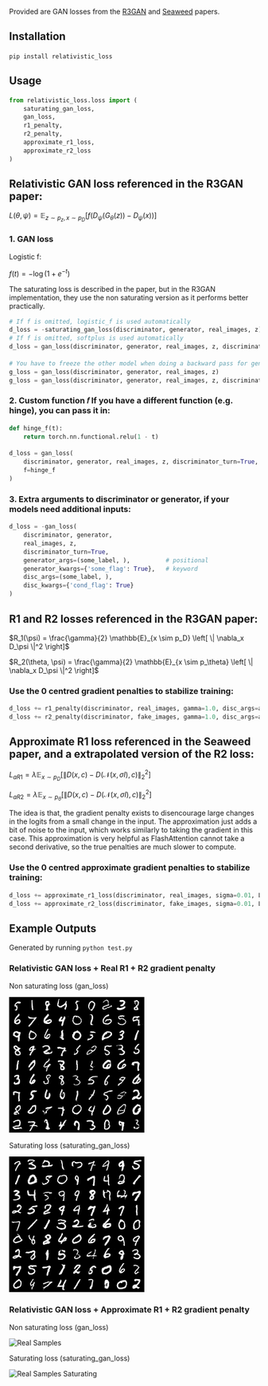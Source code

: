 Provided are GAN losses from the [R3GAN](https://arxiv.org/abs/2501.05441) and [Seaweed](https://arxiv.org/abs/2501.08316) papers.

## Installation
`pip install relativistic_loss`

## Usage
```python
from relativistic_loss.loss import (
    saturating_gan_loss,
    gan_loss,
    r1_penalty,
    r2_penalty,
    approximate_r1_loss,
    approximate_r2_loss
)
```


## Relativistic GAN loss referenced in the R3GAN paper:

$`{L}(\theta, \psi) = \mathbb{E}_{z \sim p_z, \, x \sim p_D} \left[ f \left( D_\psi(G_\theta(z)) - D_\psi(x) \right) \right]`$


### 1. GAN loss

Logistic f: 

$`f(t) = -\log(1 + e^{-t})`$

The saturating loss is described in the paper, but in the R3GAN implementation, they use the non saturating version as it performs better practically.

```python
# If f is omitted, logistic_f is used automatically
d_loss = -saturating_gan_loss(discriminator, generator, real_images, z)
# If f is omitted, softplus is used automatically
d_loss = gan_loss(discriminator, generator, real_images, z, discriminator_turn=True)

# You have to freeze the other model when doing a backward pass for generator or discriminator, otherwise you will combine the negative and positive gradients which will cancel out.
g_loss = gan_loss(discriminator, generator, real_images, z)
g_loss = gan_loss(discriminator, generator, real_images, z, discriminator_turn=False)
```

### 2. Custom function 𝑓 If you have a different function (e.g. hinge), you can pass it in:
```python
def hinge_f(t):
    return torch.nn.functional.relu(1 - t)

d_loss = gan_loss(
    discriminator, generator, real_images, z, discriminator_turn=True,
    f=hinge_f
)
```

### 3. Extra arguments to discriminator or generator, if your models need additional inputs:
```python
d_loss = -gan_loss(
    discriminator, generator,
    real_images, z,
    discriminator_turn=True,
    generator_args=(some_label, ),          # positional
    generator_kwargs={'some_flag': True},   # keyword
    disc_args=(some_label, ),
    disc_kwargs={'cond_flag': True}
)
```

## R1 and R2 losses referenced in the R3GAN paper:

$`R_1(\psi) = \frac{\gamma}{2} \mathbb{E}_{x \sim p_D} \left[ \| \nabla_x D_\psi \|^2 \right]`$

$`R_2(\theta, \psi) = \frac{\gamma}{2} \mathbb{E}_{x \sim p_\theta} \left[ \| \nabla_x D_\psi \|^2 \right]`$

### Use the 0 centred gradient penalties to stabilize training:
```python
d_loss += r1_penalty(discriminator, real_images, gamma=1.0, disc_args=args, disc_kwargs=kwargs) 
d_loss += r2_penalty(discriminator, fake_images, gamma=1.0, disc_args=args, disc_kwargs=kwargs)
```

## Approximate R1 loss referenced in the Seaweed paper, and a extrapolated version of the R2 loss:

$`{L}_{aR1} = \lambda \mathbb{E}_{x \sim p_D} \left[ \left\| D(x, c) - D\big(\mathcal{N}(x, \sigma I), c\big) \right\|_2^2 \right]`$

$`{L}_{aR2} = \lambda \mathbb{E}_{x \sim p_\theta} \left[ \left\| D(x, c) - D\big(\mathcal{N}(x, \sigma I), c\big) \right\|_2^2 \right]`$


The idea is that, the gradient penalty exists to disencourage large changes in the logits from a small change in the input. The approximation just adds a bit of noise to the input, which works similarly to taking the gradient in this case. This approximation is very helpful as FlashAttention cannot take a second derivative, so the true penalties are much slower to compute.

### Use the 0 centred approximate gradient penalties to stabilize training:
```python
d_loss += approximate_r1_loss(discriminator, real_images, sigma=0.01, Lambda=100.0, disc_args=disc_args, disc_kwargs=disc_kwargs) 
d_loss += approximate_r2_loss(discriminator, fake_images, sigma=0.01, Lambda=100.0, disc_args=disc_args, disc_kwargs=disc_kwargs)
```

## Example Outputs
Generated by running `python test.py`

### Relativistic GAN loss + Real R1 + R2 gradient penalty
Non saturating loss (gan_loss)

![Real Samples](samples_real_non_saturating.png)

Saturating loss (saturating_gan_loss)

![Real Samples Saturating](samples_real_saturating.png)

### Relativistic GAN loss + Approximate R1 + R2 gradient penalty

Non saturating loss (gan_loss)

![Real Samples](samples_fake_non_saturating.png)

Saturating loss (saturating_gan_loss)

![Real Samples Saturating](samples_fake_saturating.png)